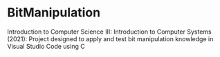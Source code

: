 # BitManipulation
Introduction to Computer Science III: Introduction to Computer Systems (2021): Project designed to apply and test bit manipulation knowledge in Visual Studio Code using C
